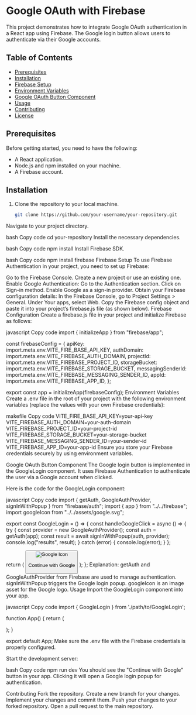 # Google OAuth with Firebase

This project demonstrates how to integrate Google OAuth authentication in a React app using Firebase. The Google login button allows users to authenticate via their Google accounts.

## Table of Contents

- [Prerequisites](#prerequisites)
- [Installation](#installation)
- [Firebase Setup](#firebase-setup)
- [Environment Variables](#environment-variables)
- [Google OAuth Button Component](#google-oauth-button-component)
- [Usage](#usage)
- [Contributing](#contributing)
- [License](#license)

## Prerequisites

Before getting started, you need to have the following:

- A React application.
- Node.js and npm installed on your machine.
- A Firebase account.

## Installation

1. Clone the repository to your local machine.

   ```bash
   git clone https://github.com/your-username/your-repository.git
Navigate to your project directory.

bash
Copy code
cd your-repository
Install the necessary dependencies.

bash
Copy code
npm install
Install Firebase SDK.

bash
Copy code
npm install firebase
Firebase Setup
To use Firebase Authentication in your project, you need to set up Firebase:

Go to the Firebase Console.
Create a new project or use an existing one.
Enable Google Authentication:
Go to the Authentication section.
Click on Sign-in method.
Enable Google as a sign-in provider.
Obtain your Firebase configuration details:
In the Firebase Console, go to Project Settings > General.
Under Your apps, select Web.
Copy the Firebase config object and paste it into your project’s firebase.js file (as shown below).
Firebase Configuration
Create a firebase.js file in your project and initialize Firebase as follows:

javascript
Copy code
import { initializeApp } from "firebase/app";

const firebaseConfig = {
  apiKey: import.meta.env.VITE_FIRE_BASE_API_KEY,
  authDomain: import.meta.env.VITE_FIREBASE_AUTH_DOMAIN,
  projectId: import.meta.env.VITE_FIREBASE_PROJECT_ID,
  storageBucket: import.meta.env.VITE_FIREBASE_STORAGE_BUCKET,
  messagingSenderId: import.meta.env.VITE_FIREBASE_MESSAGING_SENDER_ID,
  appId: import.meta.env.VITE_FIREBASE_APP_ID,
};

export const app = initializeApp(firebaseConfig);
Environment Variables
Create a .env file in the root of your project with the following environment variables (replace the values with your own Firebase credentials):

makefile
Copy code
VITE_FIRE_BASE_API_KEY=your-api-key
VITE_FIREBASE_AUTH_DOMAIN=your-auth-domain
VITE_FIREBASE_PROJECT_ID=your-project-id
VITE_FIREBASE_STORAGE_BUCKET=your-storage-bucket
VITE_FIREBASE_MESSAGING_SENDER_ID=your-sender-id
VITE_FIREBASE_APP_ID=your-app-id
Ensure you store your Firebase credentials securely by using environment variables.

Google OAuth Button Component
The Google login button is implemented in the GoogleLogin component. It uses Firebase Authentication to authenticate the user via a Google account when clicked.

Here is the code for the GoogleLogin component:

javascript
Copy code
import { getAuth, GoogleAuthProvider, signInWithPopup } from "firebase/auth";
import { app } from "../../firebase";
import googleIcon from "../../assets/google.svg";

export const GoogleLogin = () => {
  const handleGoogleClick = async () => {
    try {
      const provider = new GoogleAuthProvider();
      const auth = getAuth(app);
      const result = await signInWithPopup(auth, provider);
      console.log("results", result);
    } catch (error) {
      console.log(error);
    }
  };

  return (
    <button
      type="button"
      onClick={handleGoogleClick}
      className="border flex items-center gap-2 bg-white shadow-xl text-black w-max p-4 rounded-full">
      <img src={googleIcon} alt="Google Icon" width={25} height={25} />
      <p className="text-lg">Continue with Google</p>
    </button>
  );
};
Explanation:
getAuth and GoogleAuthProvider from Firebase are used to manage authentication.
signInWithPopup triggers the Google login popup.
googleIcon is an image asset for the Google logo.
Usage
Import the GoogleLogin component into your app.

javascript
Copy code
import { GoogleLogin } from './path/to/GoogleLogin';

function App() {
  return (
    <div>
      <GoogleLogin />
    </div>
  );
}

export default App;
Make sure the .env file with the Firebase credentials is properly configured.

Start the development server:

bash
Copy code
npm run dev
You should see the "Continue with Google" button in your app. Clicking it will open a Google login popup for authentication.

Contributing
Fork the repository.
Create a new branch for your changes.
Implement your changes and commit them.
Push your changes to your forked repository.
Open a pull request to the main repository.